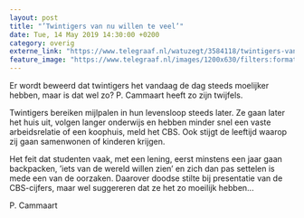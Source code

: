 ```yaml
---
layout: post
title: "’Twintigers van nu willen te veel’"
date: Tue, 14 May 2019 14:30:00 +0200
category: overig
externe_link: "https://www.telegraaf.nl/watuzegt/3584118/twintigers-van-nu-willen-te-veel"
feature_image: "https://www.telegraaf.nl/images/1200x630/filters:format(jpeg):quality(80)/cdn-kiosk-api.telegraaf.nl/56a17a3e-763e-11e9-82a1-02d2fb1aa1d7.jpg"
---
```


<p class="intro">Er wordt beweerd dat twintigers het vandaag de dag steeds moelijker hebben, maar is dat wel zo? P. Cammaart heeft zo zijn twijfels.</p> <p>Twintigers bereiken mijlpalen in hun levensloop steeds later. Ze gaan later het huis uit, volgen langer onderwijs en hebben minder snel een vaste arbeidsrelatie of een koophuis, meld het CBS. Ook stijgt de leeftijd waarop zij gaan samenwonen of kinderen krijgen.</p><p>Het feit dat studenten vaak, met een lening, eerst minstens een jaar gaan backpacken, ’iets van de wereld willen zien’ en zich dan pas settelen is mede een van de oorzaken. Daarover doodse stilte bij presentatie van de CBS-cijfers, maar wel suggereren dat ze het zo moeilijk hebben...</p><p>P. Cammaart</p>
